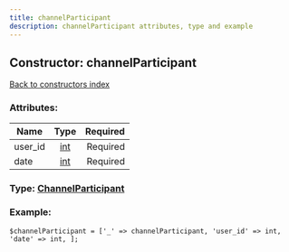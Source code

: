 ```yaml
---
title: channelParticipant
description: channelParticipant attributes, type and example
---
```

## Constructor: channelParticipant  
[Back to constructors index](index.md)



### Attributes:

| Name     |    Type       | Required |
|----------|:-------------:|---------:|
|user\_id|[int](../types/int.md) | Required|
|date|[int](../types/int.md) | Required|



### Type: [ChannelParticipant](../types/ChannelParticipant.md)


### Example:

```
$channelParticipant = ['_' => channelParticipant, 'user_id' => int, 'date' => int, ];
```